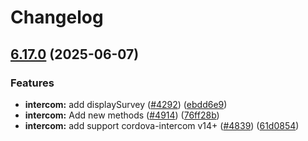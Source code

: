 # Changelog

## [6.17.0](https://github.com/danielsogl/awesome-cordova-plugins/compare/intercom-v6.16.0...intercom-v6.17.0) (2025-06-07)


### Features

* **intercom:** add displaySurvey ([#4292](https://github.com/danielsogl/awesome-cordova-plugins/issues/4292)) ([ebdd6e9](https://github.com/danielsogl/awesome-cordova-plugins/commit/ebdd6e97964d6c1e862f0160180d6e056f91de88))
* **intercom:** Add new methods ([#4914](https://github.com/danielsogl/awesome-cordova-plugins/issues/4914)) ([76ff28b](https://github.com/danielsogl/awesome-cordova-plugins/commit/76ff28b08f385728e4874a8c9e458b77e694678c))
* **intercom:** add support cordova-intercom v14+ ([#4839](https://github.com/danielsogl/awesome-cordova-plugins/issues/4839)) ([61d0854](https://github.com/danielsogl/awesome-cordova-plugins/commit/61d0854f73ec0c59cd528951b168cc7f3e88c8d0))
